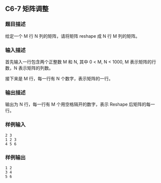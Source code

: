 ## C6-7 矩阵调整

### 题目描述

给定一个 M 行 N 列的矩阵，请将矩阵 reshape 成 N 行 M 列的矩阵。


### 输入描述

首先输入一行包含两个正整数 M 和 N, 其中 0 < M, N < 1000, M 表示矩阵的行数，N 表示矩阵的列数。

接下来是 M 行，每一行有 N 个数字，表示矩阵的一行。




### 输出描述

输出为 N 行，每一行有 M 个用空格隔开的数字，表示 Reshape 后矩阵的每一行。




### 样例输入

```
2 3
1 2 3
4 5 6
```

### 样例输出

```
1 2
3 4
5 6
```
